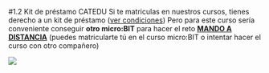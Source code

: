 #1.2 Kit de préstamo CATEDU
Si te matriculas en nuestros cursos, tienes derecho a un kit de préstamo ([ver condiciones](https://catedu.gitbooks.io/robotica/content/chapter1.html))
Pero para este curso sería conveniente conseguir **otro micro:BIT** para hacer el reto **[MANDO A DISTANCIA](/reto-5-mando-a-distancia.md)** (puedes matricularte tú en el curso micro:BIT o intentar hacer el curso con otro compañero)

<img src="https://docs.google.com/drawings/d/e/2PACX-1vTGH9krqU7AQQJ26RCz09VlXsCgshu5HYVLP3uXCocIISdLMHGyiJm5Ynn2frEIlKSfGz68cxjGSMgW/pub?w=953&amp;h=568">